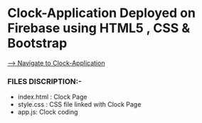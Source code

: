 

# Clock-Application Deployed on Firebase using HTML5 , CSS & Bootstrap

[--> Navigate to Clock-Application](https://clock-application-36766.web.app)


### FILES DISCRIPTION:-

* index.html : Clock Page
* style.css  : CSS file linked with Clock Page
* app.js: Clock coding
